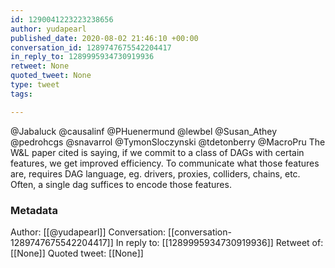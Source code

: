 ```yaml
---
id: 1290041223223238656
author: yudapearl
published_date: 2020-08-02 21:46:10 +00:00
conversation_id: 1289747675542204417
in_reply_to: 1289995934730919936
retweet: None
quoted_tweet: None
type: tweet
tags:

---
```


@Jabaluck @causalinf @PHuenermund @lewbel @Susan_Athey @pedrohcgs @snavarrol @TymonSloczynski @tdetonberry @MacroPru The W&amp;L paper cited is saying, if we commit to a class of DAGs with certain features, we get improved efficiency. To communicate what those features are, requires DAG language, eg. drivers, proxies, colliders, chains, etc. Often, a single dag suffices to encode those features.

### Metadata

Author: [[@yudapearl]]
Conversation: [[conversation-1289747675542204417]]
In reply to: [[1289995934730919936]]
Retweet of: [[None]]
Quoted tweet: [[None]]
